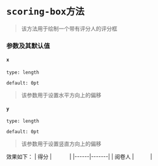 # `scoring-box方法`
> 该方法用于绘制一个带有评分人的评分框
### 参数及其默认值

#### `x`

`type: length`

`default: 0pt`
>该参数用于设置水平方向上的偏移

#### `y`

`type: length`

`default: 0pt`

>该参数用于设置竖直方向上的偏移

效果如下：
| 得分 |    &nbsp;&nbsp; &nbsp;&nbsp; &nbsp;&nbsp;&nbsp;&nbsp; |
|------|-------|
| 阅卷人 |   &nbsp;&nbsp;&nbsp;&nbsp; &nbsp;&nbsp;&nbsp;&nbsp;   |

